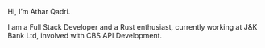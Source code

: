 Hi, I’m Athar Qadri.

I am a Full Stack Developer and a Rust enthusiast, currently working at J&K Bank Ltd, involved with CBS API Development.

<!---
athar-qadri/athar-qadri is a ✨ special ✨ repository because its `README.md` (this file) appears on your GitHub profile.
You can click the Preview link to take a look at your changes.
--->
